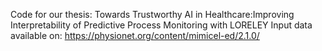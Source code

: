 Code for our thesis: Towards Trustworthy AI in Healthcare:Improving Interpretability of Predictive Process Monitoring with LORELEY
Input data available on: https://physionet.org/content/mimicel-ed/2.1.0/ 
